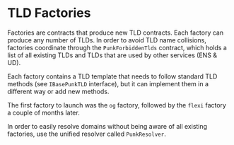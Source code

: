 # TLD Factories

Factories are contracts that produce new TLD contracts. Each factory can produce any number of TLDs. In order to avoid TLD name collisions, factories coordinate through the `PunkForbiddenTlds` contract, which holds a list of all existing TLDs and TLDs that are used by other services (ENS & UD).

Each factory contains a TLD template that needs to follow standard TLD methods (see `IBasePunkTLD` interface), but it can implement them in a different way or add new methods.

The first factory to launch was the `og` factory, followed by the `flexi` factory a couple of months later.

In order to easily resolve domains without being aware of all existing factories, use the unified resolver called `PunkResolver`.

